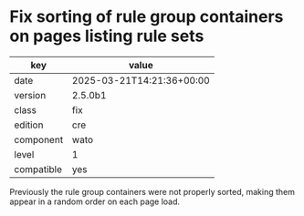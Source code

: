 [//]: # (werk v2)
# Fix sorting of rule group containers on pages listing rule sets

key        | value
---------- | ---
date       | 2025-03-21T14:21:36+00:00
version    | 2.5.0b1
class      | fix
edition    | cre
component  | wato
level      | 1
compatible | yes

Previously the rule group containers were not properly sorted, making them
appear in a random order on each page load.
